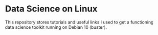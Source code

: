 # Data Science on Linux

This repository stores tutorials and useful links I used to get a functioning data science toolkit running on Debian 10 (buster).
